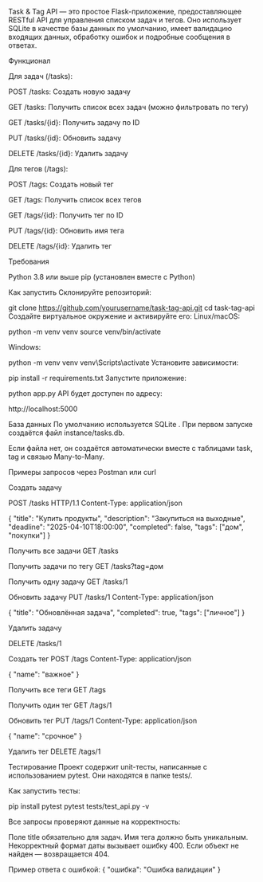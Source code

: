 Task & Tag API — это простое Flask-приложение, предоставляющее RESTful API для управления списком задач и тегов. Оно использует SQLite в качестве базы данных по умолчанию, имеет валидацию входящих данных, обработку ошибок и подробные сообщения в ответах.

Функционал

Для задач (/tasks):

POST /tasks: Создать новую задачу

GET /tasks: Получить список всех задач (можно фильтровать по тегу)

GET /tasks/{id}: Получить задачу по ID

PUT /tasks/{id}: Обновить задачу

DELETE /tasks/{id}: Удалить задачу

Для тегов (/tags):

POST /tags: Создать новый тег

GET /tags: Получить список всех тегов

GET /tags/{id}: Получить тег по ID

PUT /tags/{id}: Обновить имя тега

DELETE /tags/{id}: Удалить тег

Требования

Python 3.8 или выше
pip (установлен вместе с Python)

Как запустить
Склонируйте репозиторий:

git clone https://github.com/yourusername/task-tag-api.git 
cd task-tag-api
Создайте виртуальное окружение и активируйте его:
Linux/macOS:

python -m venv venv
source venv/bin/activate

Windows:

python -m venv venv
venv\Scripts\activate
Установите зависимости:

pip install -r requirements.txt
Запустите приложение:

python app.py
API будет доступен по адресу:

http://localhost:5000

База данных
По умолчанию используется SQLite . При первом запуске создаётся файл instance/tasks.db.

Если файла нет, он создаётся автоматически вместе с таблицами task, tag и связью Many-to-Many.

Примеры запросов через Postman или curl

Создать задачу

POST /tasks HTTP/1.1
Content-Type: application/json

{
  "title": "Купить продукты",
  "description": "Закупиться на выходные",
  "deadline": "2025-04-10T18:00:00",
  "completed": false,
  "tags": ["дом", "покупки"]
}

Получить все задачи
GET /tasks

Получить задачи по тегу
GET /tasks?tag=дом

Получить одну задачу
GET /tasks/1

Обновить задачу
PUT /tasks/1
Content-Type: application/json

{
  "title": "Обновлённая задача",
  "completed": true,
  "tags": ["личное"]
}

Удалить задачу

DELETE /tasks/1

Создать тег
POST /tags
Content-Type: application/json

{
  "name": "важное"
}

Получить все теги
GET /tags

Получить один тег
GET /tags/1

Обновить тег
PUT /tags/1
Content-Type: application/json

{
  "name": "срочное"
}

Удалить тег
DELETE /tags/1

Тестирование
Проект содержит unit-тесты, написанные с использованием pytest. Они находятся в папке tests/.

Как запустить тесты:

pip install pytest
pytest tests/test_api.py -v

Все запросы проверяют данные на корректность:

Поле title обязательно для задач.
Имя тега должно быть уникальным.
Некорректный формат даты вызывает ошибку 400.
Если объект не найден — возвращается 404.

Пример ответа с ошибкой:
{
  "ошибка": "Ошибка валидации"
}
